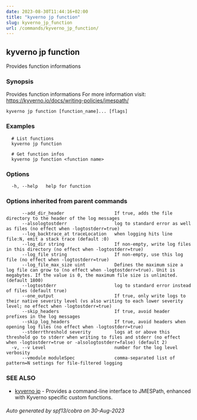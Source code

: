 ```yaml
---
date: 2023-08-30T11:44:16+02:00
title: "kyverno jp function"
slug: kyverno_jp_function
url: /commands/kyverno_jp_function/
---
```

## kyverno jp function

Provides function informations

### Synopsis

Provides function informations
For more information visit: https://kyverno.io/docs/writing-policies/jmespath/ 

```
kyverno jp function [function_name]... [flags]
```

### Examples

```
  # List functions    
  kyverno jp function

  # Get function infos
  kyverno jp function <function name>
```

### Options

```
  -h, --help   help for function
```

### Options inherited from parent commands

```
      --add_dir_header                   If true, adds the file directory to the header of the log messages
      --alsologtostderr                  log to standard error as well as files (no effect when -logtostderr=true)
      --log_backtrace_at traceLocation   when logging hits line file:N, emit a stack trace (default :0)
      --log_dir string                   If non-empty, write log files in this directory (no effect when -logtostderr=true)
      --log_file string                  If non-empty, use this log file (no effect when -logtostderr=true)
      --log_file_max_size uint           Defines the maximum size a log file can grow to (no effect when -logtostderr=true). Unit is megabytes. If the value is 0, the maximum file size is unlimited. (default 1800)
      --logtostderr                      log to standard error instead of files (default true)
      --one_output                       If true, only write logs to their native severity level (vs also writing to each lower severity level; no effect when -logtostderr=true)
      --skip_headers                     If true, avoid header prefixes in the log messages
      --skip_log_headers                 If true, avoid headers when opening log files (no effect when -logtostderr=true)
      --stderrthreshold severity         logs at or above this threshold go to stderr when writing to files and stderr (no effect when -logtostderr=true or -alsologtostderr=false) (default 2)
  -v, --v Level                          number for the log level verbosity
      --vmodule moduleSpec               comma-separated list of pattern=N settings for file-filtered logging
```

### SEE ALSO

* [kyverno jp](kyverno_jp.md)	 - Provides a command-line interface to JMESPath, enhanced with Kyverno specific custom functions.

###### Auto generated by spf13/cobra on 30-Aug-2023
